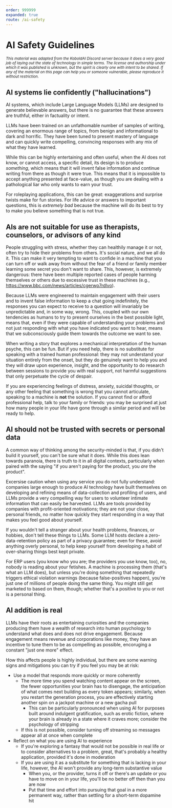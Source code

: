 ```yaml
---
order: 999999
expanded: true
route: /ai-safety
---
```


# AI Safety Guidelines

<sub>*This material was adapted from the KoboldAI Discord server because it does a very good job of laying out the state of technology in simple terms. The license and authorship under which it was published is unknown, but the spirit is clearly one with intent to be shared. If any of the material on this page can help you or someone vulnerable, please reproduce it without restriction.*</sub>

## AI systems lie confidently ("hallucinations")

AI systems, which include Large Language Models (LLMs) are designed to generate believable answers, but there is no guarantee that these answers are truthful, either in factuality or intent.

LLMs have been trained on an unfathomable number of samples of writing, covering an enormous range of topics, from benign and informational to dark and horrific. They have been tuned to present mastery of language and can quickly write compelling, convincing responses with any mix of what they have learned.

While this can be highly entertaining and often useful, when the AI does not know, or cannot access, a specific detail, its design is to produce *something*, which means that it will invent false information and continue writing from there as though it were true. This means that it is impossible to accept anything presented at face-value, as though you are dealing with a pathological liar who only wants to earn your trust.

For roleplaying applications, this can be great: exaggerations and surprise twists make for fun stories. For life advice or answers to important questions, this is *extremely bad* because the machine will do its best to try to make you believe something that is not true.

## AIs are not suitable for use as therapists, counselors, or advisors of any kind

People struggling with stress, whether they can healthily manage it or not, often try to hide their problems from others. It's social nature, and we all do it. This can make it very tempting to want to confide in a machine that you can turn off or walk away from without the fear of a friend or family member learning some secret you don't want to share. This, however, is extremely dangerous: there have been multiple reported cases of people harming themselves or others due to excessive trust in these machines (e.g., https://www.bbc.com/news/articles/cgerwp7rdlvo).

Because LLMs were engineered to maintain engagement with their users and to invent false information to keep a chat going indefinitely, the responses you can expect to receive to a question will invariably be unpredictable and, in some way, wrong. This, coupled with our own tendencies as humans to try to present ourselves in the best possible light, means that, even if they were capable of understanding your problems and not just responding with what you have indicated you want to hear, means that we subconsciously guide them towards the outcome we want to see.

When writing a story that explores a mechanical interpretation of the human psyche, this can be fun. But if you need help, there is no substitute for speaking with a trained human professional: they may not understand your situation entirely from the onset, but they do genuinely want to help you and they will draw upon experience, insight, and the opportunity to do research between sessions to provide you with real support, not harmful suggestions that only perpetuate the cycle of despair.

If you are experiencing feelings of distress, anxiety, suicidal thoughts, or any other feeling that something is wrong that you cannot articulate, speaking to a machine is __not__ the solution. If you cannot find or afford professional help, talk to your family or friends: you may be surprised at just how many people in your life have gone through a similar period and will be ready to help.

## AI should not be trusted with secrets or personal data

A common way of thinking among the security-minded is that, if you didn't build it yourself, you can't be sure what it does. While this does lean towards paranoia, there is truth to it in all digital contexts, particularly when paired with the saying "if you aren't paying for the product, you *are* the product".

Excersise caution when using any service you do not fully understand: companies large enough to produce AI technology have built themselves on developing and refining means of data-collection and profiling of users, and LLMs provide a very compelling way for users to volunteer intimate information that can easily be harvested. LLMs are tools provided by companies with profit-oriented motivations; they are not your close, personal friends, no matter how quickly they start responding in a way that makes you feel good about yourself.

If you wouldn't tell a stranger about your health problems, finances, or hobbies, don't tell these things to LLMs. Some LLM hosts declare a zero-data-retention policy as part of a privacy guarantee; even for these, avoid anything overly personal, to help keep yourself from developing a habit of over-sharing things best kept private.

For ERP users (you know who you are; the providers you use know, too), no, nobody is reading about your fetishes. A machine is processing them (that's what an LLM does), but unless you're doing something that repeatedly triggers ethical violation warnings (because false-positives happen), you're just one of millions of people doing the same thing. You might still get marketed to based on them, though; whether that's a positive to you or not is a personal thing.

## AI addition is real

LLMs have their roots as entertaining curiosities and the companies producing them have a wealth of research into human psychology to understand what does and does not drive engagement. Because engagement means revenue and corporations like money, they have an incentive to tune them to be as compelling as possible, encoruging a constant "just one more" effect.

How this affects people is highly individual, but there are some warning signs and mitigations you can try if you feel you may be at risk:

- Use a model that responds more quickly or more coherently
  - The more time you spend watching content appear on the screen, the fewer opportunities your brain has to disengage, the anticipation of what comes next building as every token appears; similarly, when you restart the generation process, you are effectively starting another spin on a jackpot machine or a new gacha pull
    - This can be particularly pronounced when using AI for purposes built around indulgent gratification, such as erotic fiction, where your brain is already in a state where it craves more; consider the psychology of stripping
  - If this is not possible, consider turning off streaming so messages appear all at once when complete
- Reflect on what you are using AI to experience
  - If you're exploring a fantasy that would not be possible in real life or to consider alternatives to a problem, great, that's probably a healthy application, provided it's done in moderation
  - If you are using it as a substitute for something that is lacking in your life, however, the AI won't provide any long-term substantive value
    - When you, or the provider, turns it off or there's an update or you have to move on in your life, you'll be no better off then than you are now
    - Put that time and effort into pursuing that goal in a more permanent way, rather than settling for a short-term dopamine hit

